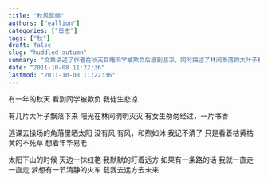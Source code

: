 ```yaml
---
title: "秋风瑟缩"
authors: ["eallion"]
categories: ["日志"]
tags: ["秋"]
draft: false
slug: "huddled-autumn"
summary: "文章讲述了作者在秋天目睹同学被欺负后感到悲凉，同时描述了林间飘落的大叶子和阳光的明灭。有一位女生匆匆经过，书香四溢。作者想起年华易老，看着枯黄的不死草思考人生。太阳下山时，天边出现红艳色彩。作者默默盯着远方，并希望能有一条路可以一直走向未来的梦想之地。"
date: "2011-10-08 11:22:36"
lastmod: "2011-10-08 11:22:36"
---
```


有一年的秋天
看到同学被欺负
我徒生悲凉

有几片大叶子飘落下来
阳光在林间明明灭灭
有女生匆匆经过，一片书香

逃课去操场的角落里晒太阳
没有风
有风，和煦如沐
我记不清了
只是看着枯黄枯黄的不死草
想着年华易老

太阳下山的时候
天边一抹红艳
我默默的盯着远方
如果有一条路的话
我就一直走一直走
梦想有一节清静的火车
载我去远方去未来
